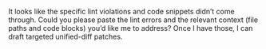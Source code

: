 It looks like the specific lint violations and code snippets didn’t come through. Could you please paste the lint errors and the relevant context (file paths and code blocks) you’d like me to address? Once I have those, I can draft targeted unified-diff patches.